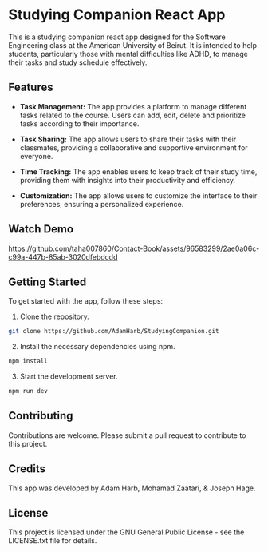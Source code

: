 # Studying Companion React App

This is a studying companion react app designed for the Software Engineering class at the American University of Beirut. It is intended to help students, particularly those with mental difficulties like ADHD, to manage their tasks and study schedule effectively. 

## Features

- **Task Management:** The app provides a platform to manage different tasks related to the course. Users can add, edit, delete and prioritize tasks according to their importance.

- **Task Sharing:** The app allows users to share their tasks with their classmates, providing a collaborative and supportive environment for everyone.

- **Time Tracking:** The app enables users to keep track of their study time, providing them with insights into their productivity and efficiency.

- **Customization:** The app allows users to customize the interface to their preferences, ensuring a personalized experience.

## Watch Demo
https://github.com/taha007860/Contact-Book/assets/96583299/2ae0a06c-c99a-447b-85ab-3020dfebdcdd

## Getting Started

To get started with the app, follow these steps:

1. Clone the repository.

```bash
git clone https://github.com/AdamHarb/StudyingCompanion.git
```

2. Install the necessary dependencies using npm.

```bash
npm install
```

3. Start the development server.

```bash
npm run dev
```

## Contributing

Contributions are welcome. Please submit a pull request to contribute to this project.

## Credits

This app was developed by Adam Harb, Mohamad Zaatari, & Joseph Hage.

## License

This project is licensed under the GNU General Public License - see the LICENSE.txt file for details.

